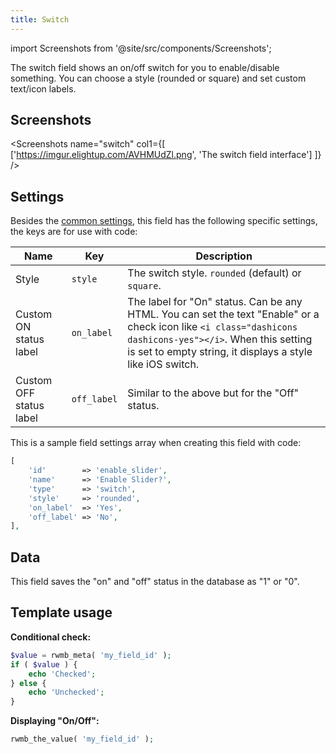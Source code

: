 ```yaml
---
title: Switch
---
```


import Screenshots from '@site/src/components/Screenshots';

The switch field shows an on/off switch for you to enable/disable something. You can choose a style (rounded or square) and set custom text/icon labels.

## Screenshots

<Screenshots name="switch" col1={[
    ['https://imgur.elightup.com/AVHMUdZl.png', 'The switch field interface']
]} />

## Settings

Besides the [common settings](/field-settings/), this field has the following specific settings, the keys are for use with code:

Name | Key | Description
--- | --- | ---
Style | `style` | The switch style. `rounded` (default) or `square`.
Custom ON status label | `on_label`|The label for "On" status. Can be any HTML. You can set the text "Enable" or a check icon like `<i class="dashicons dashicons-yes"></i>`. When this setting is set to empty string, it displays a style like iOS switch.
Custom OFF status label | `off_label`|Similar to the above but for the "Off" status.

This is a sample field settings array when creating this field with code:

```php
[
    'id'        => 'enable_slider',
    'name'      => 'Enable Slider?',
    'type'      => 'switch',
    'style'     => 'rounded',
    'on_label'  => 'Yes',
    'off_label' => 'No',
],
```

## Data

This field saves the "on" and "off" status in the database as "1" or "0".

## Template usage

**Conditional check:**

```php
$value = rwmb_meta( 'my_field_id' );
if ( $value ) {
    echo 'Checked';
} else {
    echo 'Unchecked';
}
```

**Displaying "On/Off":**

```php
rwmb_the_value( 'my_field_id' );
```